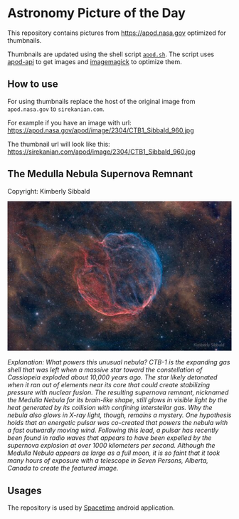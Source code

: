 # Astronomy Picture of the Day

This repository contains pictures from https://apod.nasa.gov optimized for thumbnails.

Thumbnails are updated using the shell script [`apod.sh`](apod.sh). The script
uses [apod-api](https://github.com/nasa/apod-api) to get images and [imagemagick](https://imagemagick.org) to
optimize them.

## How to use

For using thumbnails replace the host of the original image from `apod.nasa.gov` to `sirekanian.com`.

For example if you have an image with url:<br>
https://apod.nasa.gov/apod/image/2304/CTB1_Sibbald_960.jpg

The thumbnail url will look like this:<br>
https://sirekanian.com/apod/image/2304/CTB1_Sibbald_960.jpg

## The Medulla Nebula Supernova Remnant

Copyright: Kimberly Sibbald

[![the picture of the day][1]][2]

_Explanation: What powers this unusual nebula? CTB-1 is the expanding gas shell that was left when a massive star toward the constellation of Cassiopeia exploded about 10,000 years ago. The star likely detonated when it ran out of elements near its core that could create stabilizing pressure with nuclear fusion. The resulting supernova remnant, nicknamed the Medulla Nebula for its brain-like shape, still glows in visible light by the heat generated by its collision with confining interstellar gas.  Why the nebula also glows in X-ray light, though, remains a mystery. One hypothesis holds that an energetic pulsar was co-created that powers the nebula with a fast outwardly moving wind. Following this lead, a pulsar has recently been found in radio waves that appears to have been expelled by the supernova explosion at over 1000 kilometers per second.  Although the Medulla Nebula appears as large as a full moon, it is so faint that it took many hours of exposure with a telescope in Seven Persons, Alberta, Canada to create the featured image._

## Usages

The repository is used by [Spacetime][3] android application.

[1]: image/2304/CTB1_Sibbald_960.jpg

[2]: https://apod.nasa.gov/apod/image/2304/CTB1_Sibbald_960.jpg

[3]: https://github.com/sirekanian/spacetime
